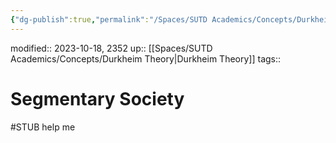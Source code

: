 ```yaml
---
{"dg-publish":true,"permalink":"/Spaces/SUTD Academics/Concepts/Durkheim/Solidarity/Segmentary Society/","tags":["created/2023/Oct"]}
---
```


modified:: 2023-10-18, 2352
up:: [[Spaces/SUTD Academics/Concepts/Durkheim Theory\|Durkheim Theory]]
tags::

# Segmentary Society

#STUB help me